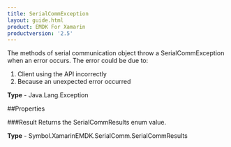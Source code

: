 ```yaml
---
title: SerialCommException
layout: guide.html 
product: EMDK For Xamarin 
productversion: '2.5' 
---
```

The methods of serial communication object throw a SerialCommException when an error occurs. The error could be due to:
1. Client using the API incorrectly
2. Because an unexpected error occurred

**Type** - Java.Lang.Exception

##Properties

###Result
Returns the SerialCommResults enum value.

**Type** - Symbol.XamarinEMDK.SerialComm.SerialCommResults


